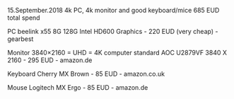 15.September.2018
4k PC, 4k monitor and good keyboard/mice
685 EUD total spend

PC
beelink x55 8G 128G Intel HD600 Graphics - 220 EUD (very cheap) - gearbest

Monitor
3840×2160 = UHD = 4K computer standard
AOC U2879VF 3840 X 2160 - 295 EUD - amazon.de

Keyboard
Cherry MX Brown - 85 EUD - amazon.co.uk

Mouse
Logitech MX Ergo - 85 EUD - amazon.de
